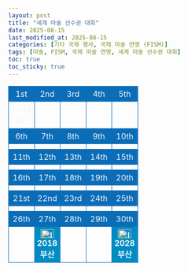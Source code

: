 ```yaml
---
layout: post
title: "세계 마술 선수권 대회"
date: 2025-08-15
last_modified_at: 2025-08-15
categories: [기타 국제 행사, 국제 마술 연맹 (FISM)]
tags: [마술, FISM, 국제 마술 연맹, 세계 마술 선수권 대회]
toc: true
toc_sticky: true
---
```

<style>
    table {
        width: 100%;
        border-collapse: collapse;
        color: #f0f6fc;
      }
      th, td {
        border: 1px solid #0B6DB7;
        padding: 5px;
        text-align: center;
        font-weight: normal;
      }
      th {
        width: 20%;
      }
</style>
<html>

<head>
    <meta charset="UTF-8">
</head>

<body>
    <table>
        <tr style="background: #0B6DB7;">
            <th>1st</th>
            <th>2nd</th>
            <th>3rd</th>
            <th>4th</th>
            <th>5th</th>
        </tr>
        <tr>
            <th>1948<br>로잔</th>
            <th></th>
            <th></th>
            <th></th>
            <th></th>
        </tr>
        <tr style="background: #0B6DB7;">
            <th>6th</th>
            <th>7th</th>
            <th>8th</th>
            <th>9th</th>
            <th>10th</th>
        </tr>
        <tr>
            <th></th>
            <th></th>
            <th></th>
            <th></th>
            <th></th>
        </tr>
        <tr style="background: #0B6DB7;">
            <th>11th</th>
            <th>12th</th>
            <th>13th</th>
            <th>14th</th>
            <th>15th</th>
        </tr>
        <tr>
            <th></th>
            <th></th>
            <th></th>
            <th></th>
            <th></th>
        </tr>
        <tr style="background: #0B6DB7;">
            <th>16th</th>
            <th>17th</th>
            <th>18th</th>
            <th>19th</th>
            <th>20th</th>
        </tr>
        <tr>
            <th></th>
            <th></th>
            <th></th>
            <th></th>
            <th></th>
        </tr>
        <tr style="background: #0B6DB7;">
            <th>21st</th>
            <th>22nd</th>
            <th>23rd</th>
            <th>24th</th>
            <th>25th</th>
        </tr>
        <tr>
            <th></th>
            <th></th>
            <th></th>
            <th></th>
            <th></th>
        </tr>
        <tr style="background: #0B6DB7;">
            <th>26th</th>
            <th>27th</th>
            <th>28th</th>
            <th>29th</th>
            <th>30th</th>
        </tr>
        <tr>
            <th></th>
            <th style="background: #008CC3; font-weight: bold;"><center><img width="27" height="18" alt="Image" src="https://github.com/user-attachments/assets/a5561f38-3767-4123-ab7f-452e81d765e6" /></center>2018<br>부산</th>
            <th></th>
            <th></th>
            <th style="background: #008CC3; font-weight: bold;"><center><img width="27" height="18" alt="Image" src="https://github.com/user-attachments/assets/a5561f38-3767-4123-ab7f-452e81d765e6" /></center>2028<br>부산</th>
        </tr>
    </table>
</body>

</html>
